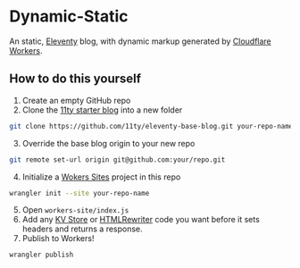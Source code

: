 # Dynamic-Static

An static, [Eleventy](https://www.11ty.dev/) blog, with dynamic markup generated by [Cloudflare Workers](https://workers.cloudflare.com/).

## How to do this yourself

1. Create an empty GitHub repo
2. Clone the [11ty starter blog](https://github.com/11ty/eleventy-base-blog) into a new folder

```sh
git clone https://github.com/11ty/eleventy-base-blog.git your-repo-name
```

3. Override the base blog origin to your new repo

```sh
git remote set-url origin git@github.com:your/repo.git
```

4. Initialize a [Wokers Sites](https://developers.cloudflare.com/workers/platform/sites) project in this repo

```sh
wrangler init --site your-repo-name
```

5. Open `workers-site/index.js`
6. Add any [KV Store](https://developers.cloudflare.com/workers/learning/how-kv-works) or [HTMLRewriter](https://developers.cloudflare.com/workers/runtime-apis/html-rewriter) code you want before it sets headers and returns a response.
7. Publish to Workers!

```sh
wrangler publish
```
